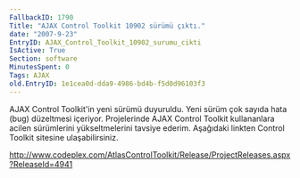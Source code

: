 ```yaml
---
FallbackID: 1790
Title: "AJAX Control Toolkit 10902 sürümü çıktı."
date: "2007-9-23"
EntryID: AJAX_Control_Toolkit_10902_surumu_cikti
IsActive: True
Section: software
MinutesSpent: 0
Tags: AJAX
old.EntryID: 1e1cea0d-dda9-4986-bd4b-f5d0d96103f3
---
```

AJAX Control Toolkit'in yeni sürümü duyuruldu. Yeni sürüm çok sayıda
hata (bug) düzeltmesi içeriyor. Projelerinde AJAX Control Toolkit
kullananlara acilen sürümlerini yükseltmelerini tavsiye ederim.
Aşağıdaki linkten Control Toolkit sitesine ulaşabilirsiniz.

<http://www.codeplex.com/AtlasControlToolkit/Release/ProjectReleases.aspx?ReleaseId=4941>


